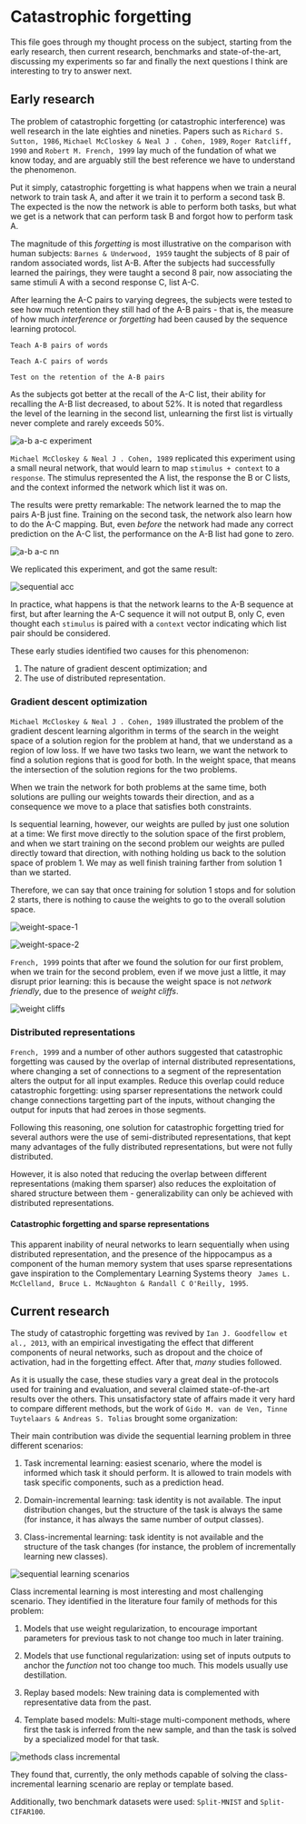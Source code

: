 # Catastrophic forgetting

This file goes through my thought process on the subject, starting from the early research,
then current research, benchmarks and state-of-the-art, discussing my experiments so far
and finally the next questions I think are interesting to try to answer next.

## Early research

The problem of catastrophic forgetting (or catastrophic interference) was well research
in the late eighties and nineties. Papers such as `Richard S. Sutton, 1986`, 
`Michael McCloskey & Neal J . Cohen, 1989`, `Roger Ratcliff, 1990` and `Robert M. French, 1999` 
lay much of the fundation of what we know today, and are arguably still the best reference 
we have to understand the phenomenon.

Put it simply, catastrophic forgetting is what happens when we train a neural network to train task A,
and after it we train it to perform a second task B. The expected is the now the network is able to perform
both tasks, but what we get is a network that can perform task B and forgot how to perform task A.

The magnitude of this *forgetting* is most illustrative on the comparison with human subjects: 
`Barnes & Underwood, 1959` taught the subjects of 8 pair of random associated words, list A-B.
After the subjects had successfully learned the pairings, they were taught a second 8 pair, 
now associating the same stimuli A with a second response C, list A-C.

After learning the A-C pairs to varying degrees, the subjects were tested to see how much 
retention they still had of the A-B pairs - that is, the measure of how much *interference* 
or *forgetting* had been caused by the sequence learning protocol.

```
Teach A-B pairs of words

Teach A-C pairs of words

Test on the retention of the A-B pairs
```

As the subjects got better at the recall of the A-C list, their ability for recalling
the A-B list decreased, to about 52%. It is noted that regardless the level of the learning 
in the second list, unlearning the first list is virtually never complete and rarely exceeds 50%.

![a-b a-c experiment](./images_general/barnes_underwood.png)

`Michael McCloskey & Neal J . Cohen, 1989` replicated this experiment using a small neural network,
that would learn to map `stimulus + context` to a `response`. The stimulus represented the A list,
the response the B or C lists, and the context informed the network which list it was on.

The results were pretty remarkable: The network learned the to map the pairs A-B just fine. 
Training on the second task, the network also learn how to do the A-C mapping. But, even 
*before* the network had made any correct prediction on the A-C list, the performance on 
the A-B list had gone to zero.

![a-b a-c nn](./images_general/ab-ac-nn.png)

We replicated this experiment, and got the same result: 

![sequential acc](./image/sequential_acc.png)

In practice, what happens is that the network learns to the A-B sequence at first,
but after learning the A-C sequence it will not output B, only C, even thought each
`stimulus` is paired with a `context` vector indicating which list pair should be considered.

These early studies identified two causes for this phenomenon:

1. The nature of gradient descent optimization; and
2. The use of distributed representation.

### Gradient descent optimization

`Michael McCloskey & Neal J . Cohen, 1989` illustrated the problem of the gradient descent
learning algorithm in terms of the search in the weight space of a solution region for the 
problem at hand, that we understand as a region of low loss. If we have two tasks two learn,
we want the network to find a solution regions that is good for both. In the weight space, 
that means the intersection of the solution regions for the two problems.

When we train the network for both problems at the same time, both solutions are pulling our 
weights towards their direction, and as a consequence we move to a place that satisfies both
constraints.

Is sequential learning, however, our weights are pulled by just one solution at a time: 
We first move directly to the solution space of the first problem, and when we start training 
on the second problem our weights are pulled directly toward that direction, with nothing holding 
us back to the solution space of problem 1. We may as well finish training farther from solution 1 
than we started.

Therefore, we can say that once training for solution 1 stops and for solution 2 starts, 
there is nothing to cause the weights to go to the overall solution space.

![weight-space-1](./images_general/weight-space-1.png)

![weight-space-2](./images_general/weight-space-2.png)

`French, 1999` points that after we found the solution for our first problem, when we train 
for the second problem, even if we move just a little, it may disrupt prior learning: this 
is because the weight space is not *network friendly*, due to the presence of *weight cliffs*.

![weight cliffs](./images_general/weight-cliffs.png)

### Distributed representations

`French, 1999` and a number of other authors suggested that catastrophic forgetting was 
caused by the overlap of internal distributed representations, where changing a set of 
connections to a segment of the representation alters the output for all input examples.
Reduce this overlap could reduce catastrophic forgetting: using sparser representations 
the network could change connections targetting part of the inputs, without changing the 
output for inputs that had zeroes in those segments.

Following this reasoning, one solution for catastrophic forgetting tried for several authors 
were the use of semi-distributed representations, that kept many advantages of the fully 
distributed representations, but were not fully distributed.

However, it is also noted that reducing the overlap between different representations 
(making them sparser) also reduces the exploitation of shared structure between them - 
generalizability can only be achieved with distributed representations.


#### Catastrophic forgetting and sparse representations

This apparent inability of neural networks to learn sequentially when using distributed 
representation, and the presence of the hippocampus as a component of the human memory 
system that uses sparse representations gave inspiration to the Complementary Learning Systems 
theory ` James L. McClelland, Bruce L. McNaughton & Randall C O'Reilly, 1995`.

## Current research

The study of catastrophic forgetting was revived by `Ian J. Goodfellow et al., 2013`, 
with an empirical investigating the effect that different components of neural networks, 
such as dropout and the choice of activation, had in the forgetting effect. After that, 
*many* studies followed.

As it is usually the case, these studies vary a great deal in the protocols used for training 
and evaluation, and several claimed state-of-the-art results over the others. This unsatisfactory 
state of affairs made it very hard to compare different methods, but the work of 
`Gido M. van de Ven, Tinne Tuytelaars & Andreas S. Tolias` brought some organization:

Their main contribution was divide the sequential learning problem in three different scenarios:

1. Task incremental learning: easiest scenario, where the model is informed which task it should 
perform. It is allowed to train models with task specific components, such as a prediction head.

2. Domain-incremental learning: task identity is not available. The input distribution changes,
but the structure of the task is always the same (for instance, it has always the same number 
of output classes).

3. Class-incremental learning: task identity is not available and the structure of the task 
changes (for instance, the problem of incrementally learning new classes).

![sequential learning scenarios](./images_general/sequential-learning-scenarios.png)

Class incremental learning is most interesting and most challenging scenario.
They identified in the literature four family of methods for this problem:

1. Models that use weight regularization, to encourage important parameters for previous task 
to not change too much in later training.

2. Models that use functional regularization: using set of inputs outputs to anchor the *function* 
not too change too much. This models usually use destillation.

3. Replay based models: New training data is complemented with representative data from the past.

4. Template based models: Multi-stage multi-component methods, where first the task is inferred from the new sample,
and than the task is solved by a specialized model for that task.

![methods class incremental](./images_general/methods-class-incremental.png)

They found that, currently, the only methods capable of solving the class-incremental learning scenario 
are replay or template based.


Additionally, two benchmark datasets were used: `Split-MNIST` and `Split-CIFAR100`.






